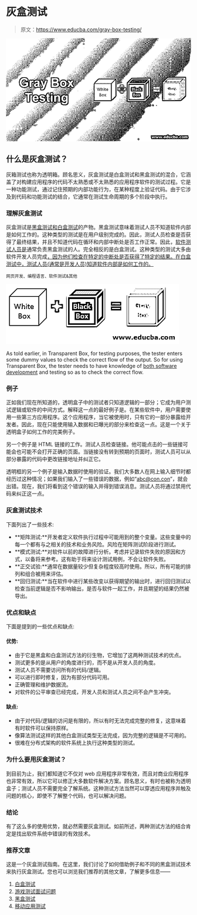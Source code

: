 # 灰盒测试

> 原文：<https://www.educba.com/gray-box-testing/>

![Gray-Box-Testing](img/f14f9ddd1de07ade2fb93d2e2afd3209.png)



## 什么是灰盒测试？

灰箱测试也称为透明箱。顾名思义，灰盒测试是白盒测试和黑盒测试的混合，它涵盖了对构建应用程序的代码不太熟悉或不太熟悉的应用程序软件的测试过程。它是一种功能测试，通过记住预期的内部功能行为，在某种程度上验证代码。由于它涉及到代码和功能测试的结合，它通常在测试生命周期的多个阶段中执行。

### 理解灰盒测试

灰盒测试是[黑盒测试和白盒测试](https://www.educba.com/white-box-testing-vs-black-box-testing/)的产物。黑盒测试意味着测试人员不知道软件内部是如何工作的。这种类型的测试是在用户级别完成的。因此，测试人员检查是否获得了最终结果，并且不知道代码在循环和内部中断处是否工作正常。因此，[软件测试人员是](https://www.educba.com/what-is-software-testing/)通常负责黑盒测试的人。完全相反的是白盒测试。这种类型的测试大多由软件开发人员完成[，因为他们检查在特定的中断处是否获得了特定的结果。在白盒测试中，测试人员(通常是开发人员)知道软件内部是如何工作的。](https://www.educba.com/career-as-a-software-developers/)

<small>网页开发、编程语言、软件测试&其他</small>

![Understanding Gray Box ](img/ce3d4a28ca52497c9f2c2c3ef3e06436.png)



As told earlier, in Transparent Box, for testing purposes, the tester enters some dummy values to check the correct flow of the output. So for using Transparent Box, the tester needs to have knowledge of [both software development](https://www.educba.com/what-is-software-development/) and testing so as to check the correct flow.

### 例子

正如我们现在所知道的，透明盒子中的测试者只知道逻辑的一部分；它成为用户测试逻辑或软件的中间方式。解释这一点的最好例子是。在某些软件中，用户需要使用一些第三方应用程序。这个应用程序，当它被使用时，只有它的一部分暴露给开发者。因此，现在只能使用输入数据和已曝光的部分来检查这一点。这是一个关于透明盒子如何工作的完美例子。

另一个例子是 HTML 链接的工作。测试人员检查链接。他可能点击的一些链接可能会也可能不会打开正确的页面。当链接没有转到预期的页面时，测试人员可以从部分暴露的代码中更改链接地址并纠正它。

透明框的另一个例子是输入数据时使用的验证。我们大多数人在网上输入细节时都经历过这种情况；如果我们输入了一些错误的数据，例如“abc@con.con”，就会出错。现在，我们将看到这个错误的输入并得到错误消息。测试人员将通过禁用代码来纠正这一点。

### 灰盒测试技术

下面列出了一些技术:

*   **矩阵测试:**开发者定义软件执行过程中可能用到的整个变量。这些变量中的每一个都有与之相关的技术和业务风险。风险在矩阵测试阶段进行测试。
*   **模式测试:**对软件以前的故障进行分析。考虑并记录软件失败的原因和方式，以备将来参考。这有助于将来设计测试用例，不会让软件失败。
*   **正交试验:**通常在数据量较少但复杂程度较高时使用。所以，所有可能的排列和组合被用来评估。
*   **回归测试:**当在软件中进行某些改变以获得期望的输出时，进行回归测试以检查当前逻辑是否不影响输出，是否与软件一起工作，并且期望的结果仍然被导出。

### 优点和缺点

下面是提到的一些优点和缺点:

#### 优势:

*   由于它是黑盒和白盒测试方法的衍生物，它增加了这两种测试技术的优点。
*   测试更多的是从用户的角度进行的，而不是从开发人员的角度。
*   测试人员不需要访问所有的代码/逻辑。
*   可以进行即时修复，因为有部分代码可用。
*   正确管理和维护数据流。
*   对软件的公平审查已经完成，开发人员和测试人员之间不会产生冲突。

#### 缺点:

*   由于对代码/逻辑的访问是有限的，所以有时无法完成完整的修复，这意味着有时软件可以保持原样。
*   像算法测试这样的其他白盒测试类型无法完成，因为完整的逻辑是不可用的。
*   很难在分布式架构的软件系统上执行这种类型的测试。

### 为什么要用灰盒测试？

到目前为止，我们都知道它不仅对 web 应用程序非常有效，而且对商业应用程序也非常有效，所以它可以修正大多数软件解决方案。顾名思义，有时也被称为透明盒子；测试人员不需要完全了解系统。这种测试方法当然可以穿透应用程序并触及问题的核心，即使不了解整个代码，也可以解决问题。

### 结论

有了这么多的使用优势，就必然需要灰盒测试。如前所述，两种测试方法的结合肯定是找出软件系统中错误的有效技术。

### 推荐文章

这是一个灰盒测试指南。在这里，我们讨论了如何借助例子和不同的黑盒测试技术来执行灰盒测试。您也可以浏览我们推荐的其他文章，了解更多信息——

1.  [白盒测试](https://www.educba.com/White-Box-Testing/)
2.  [游戏测试面试问题](https://www.educba.com/game-testing-interview-questions/)
3.  [黑盒测试](https://www.educba.com/Black-Box-Testing/)
4.  [移动应用测试](https://www.educba.com/testing-of-mobile-application/)





